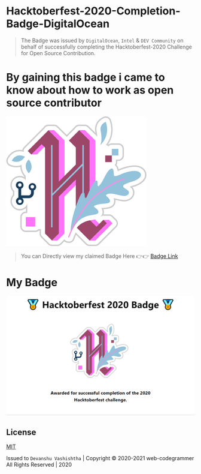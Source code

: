 # Hacktoberfest-2020-Completion-Badge-DigitalOcean

> The Badge was issued by ``DigitalOcean``, ``Intel`` & ``DEV Community`` on behalf of successfully completing the Hacktoberfest-2020 Challenge for Open Source Contribution.

# By gaining this badge i came to know about how to work as open source contributor 


![alt text](https://github.com/web-codegrammer/Hacktoberfest-2020-Completion-Badge-DigitalOcean/blob/main/Hacktoberfest%202020%20Badge/hacktoberfest2020-badge.png)

> You can Directly view my claimed Badge Here 👉👉 [Badge Link](https://dev.to/badge/hacktoberfest-2020)

# My Badge

![alt text](https://github.com/web-codegrammer/Hacktoberfest-2020-Completion-Badge-DigitalOcean/blob/main/Hacktoberfest%202020%20Badge/hacktoberfest2020-badge%20full.png)

## License 

[MIT](https://github.com/web-codegrammer/Hacktoberfest-2020-Completion-Badge-DigitalOcean/blob/main/LICENSE)

Issued to ```Devanshu Vashishtha``` | Copyright ©️ 2020-2021 web-codegrammer All Rights Reserved | 2020
